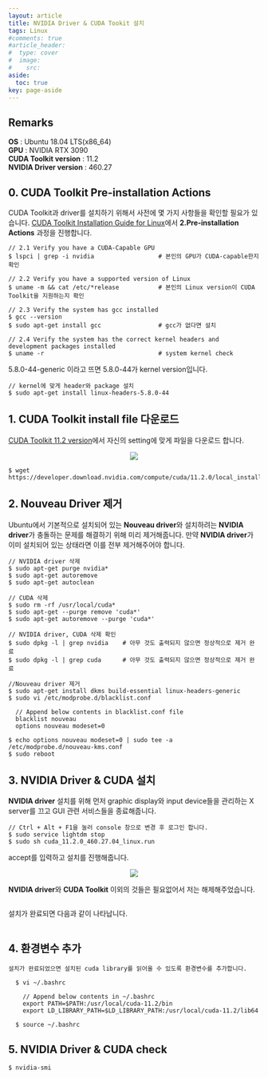 ```yaml
---
layout: article
title: NVIDIA Driver & CUDA Tookit 설치
tags: Linux
#comments: true
#article_header:
#  type: cover
#  image:
#    src:
aside:
  toc: true
key: page-aside
---
```


## Remarks

  **OS** : Ubuntu 18.04 LTS(x86_64)  
  **GPU** : NVIDIA RTX 3090  
  **CUDA Toolkit version** : 11.2  
  **NVIDIA Driver version** : 460.27  


## 0. CUDA Toolkit Pre-installation Actions

  CUDA Toolkit과 driver를 설치하기 위해서 사전에 몇 가지 사항들을 확인할 필요가 있습니다. [CUDA Toolkit Installation Guide for Linux](https://docs.nvidia.com/cuda/cuda-installation-guide-linux/index.html)에서 **2.Pre-installation Actions** 과정을 진행합니다.

    // 2.1 Verify you have a CUDA-Capable GPU
    $ lspci | grep -i nvidia                  # 본인의 GPU가 CUDA-capable한지 확인

    // 2.2 Verify you have a supported version of Linux
    $ uname -m && cat /etc/*release           # 본인의 Linux version이 CUDA Toolkit을 지원하는지 확인

    // 2.3 Verify the system has gcc installed
    $ gcc --version
    $ sudo apt-get install gcc                # gcc가 없다면 설치

    // 2.4 Verify the system has the correct kernel headers and development packages installed
    $ uname -r                                # system kernel check

  5.8.0-44-generic 이라고 뜨면 5.8.0-44가 kernel version입니다.

    // kernel에 맞게 header와 package 설치
    $ sudo apt-get install linux-headers-5.8.0-44


## 1. CUDA Toolkit install file 다운로드

  [CUDA Toolkit 11.2 version](https://developer.nvidia.com/cuda-11.2.0-download-archive)에서 자신의 setting에 맞게 파일을 다운로드 합니다.

<p align="center"><img src="https://github.com/LoteeYoon/LoteeYoon.github.io/blob/master/CUDA_Toolkit.JPG?raw=true"></p>

    $ wget https://developer.download.nvidia.com/compute/cuda/11.2.0/local_installers/cuda_11.2.0_460.27.04_linux.run

## 2. Nouveau Driver 제거

  Ubuntu에서 기본적으로 설치되어 있는 **Nouveau driver**와 설치하려는 **NVIDIA driver**가 충돌하는 문제를 해결하기 위해 미리 제거해줍니다. 만약 **NVIDIA driver**가 이미 설치되어 있는 상태라면 이를 전부 제거해주어야 합니다.

    // NVIDIA driver 삭제
    $ sudo apt-get purge nvidia*
    $ sudo apt-get autoremove
    $ sudo apt-get autoclean

    // CUDA 삭제
    $ sudo rm -rf /usr/local/cuda*
    $ sudo apt-get --purge remove 'cuda*'
    $ sudo apt-get autoremove --purge 'cuda*'

    // NVIDIA driver, CUDA 삭제 확인
    $ sudo dpkg -l | grep nvidia    # 아무 것도 출력되지 않으면 정상적으로 제거 완료
    $ sudo dpkg -l | grep cuda      # 아무 것도 출력되지 않으면 정상적으로 제거 완료

    //Nouveau driver 제거
    $ sudo apt-get install dkms build-essential linux-headers-generic
    $ sudo vi /etc/modprobe.d/blacklist.conf

      // Append below contents in blacklist.conf file
      blacklist nouveau
      options nouveau modeset=0

    $ echo options nouveau modeset=0 | sudo tee -a /etc/modprobe.d/nouveau-kms.conf
    $ sudo reboot


## 3. NVIDIA Driver & CUDA 설치

  **NVIDIA driver** 설치를 위해 먼저 graphic display와 input device들을 관리하는 X server를 끄고 GUI 관련 서비스들을 종료해줍니다.

    // Ctrl + Alt + F1을 눌러 console 창으로 변경 후 로그인 합니다.
    $ sudo service lightdm stop
    $ sudo sh cuda_11.2.0_460.27.04_linux.run

  accept를 입력하고 설치를 진행해줍니다.

<p align="center"><img src="https://github.com/LoteeYoon/LoteeYoon.github.io/blob/master/CUDA_Installer1.JPG?raw=true"></p>

  **NVIDIA driver**와 **CUDA Toolkit** 이외의 것들은 필요없어서 저는 해제해주었습니다.

<p align="center"><img src=""></p>

  설치가 완료되면 다음과 같이 나타납니다.

<p align="center"><img src=""></p>


## 4. 환경변수 추가

    설치가 완료되었으면 설치된 cuda library를 읽어올 수 있도록 환경변수를 추가합니다.

      $ vi ~/.bashrc

        // Append below contents in ~/.bashrc
        export PATH=$PATH:/usr/local/cuda-11.2/bin
        export LD_LIBRARY_PATH=$LD_LIBRARY_PATH:/usr/local/cuda-11.2/lib64

      $ source ~/.bashrc


## 5. NVIDIA Driver & CUDA check

    $ nvidia-smi

<p align="center"><img src=""></p>
